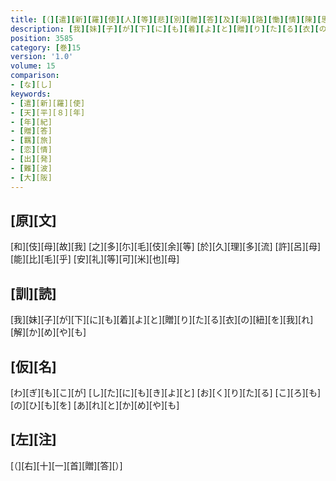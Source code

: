 ```yaml
---
title: [（][遣][新][羅][使][人][等][悲][別][贈][答][及][海][路][慟][情][陳][思][并][當][所][誦][之][古][歌][）]
description: [我][妹][子][が][下][に][も][着][よ][と][贈][り][た][る][衣][の][紐][を][我][れ][解][か][め][や][も]
position: 3585
category: [巻]15
version: '1.0'
volume: 15
comparison:
- [な][し]
keywords:
- [遣][新][羅][使]
- [天][平][８][年]
- [年][紀]
- [贈][答]
- [羈][旅]
- [恋][情]
- [出][発]
- [難][波]
- [大][阪]
---
```


## [原][文]

[和][伎][母][故][我] [之][多][尓][毛][伎][余][等] [於][久][理][多][流] [許][呂][母][能][比][毛][乎] [安][礼][等][可][米][也][母]

## [訓][読]

[我][妹][子][が][下][に][も][着][よ][と][贈][り][た][る][衣][の][紐][を][我][れ][解][か][め][や][も]

## [仮][名]

[わ][ぎ][も][こ][が] [し][た][に][も][き][よ][と] [お][く][り][た][る] [こ][ろ][も][の][ひ][も][を] [あ][れ][と][か][め][や][も]

## [左][注]

[（][右][十][一][首][贈][答][）]
